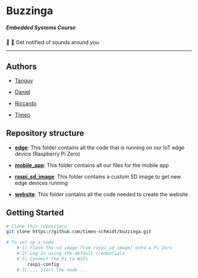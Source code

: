 # Buzzinga

##### Embedded Systems Course

🔔 🙉 Get notified of sounds around you



---



## Authors

- [Tanguy](http://github.com/tlp19/)

- [Daniel](http://github.com/danieljohnromano/)

- [Riccardo](http://github.com/rccrd27/)

- [Timeo](http://github.com/timeo-schmidt/)



## Repository structure

- **[edge](edge/)**: This folder contains all the code that is running on our IoT edge device (Raspberry Pi Zero)

- **[mobile_app](mobile_app/)**: This folder contains all our files for the mobile app

- **[raspi_sd_image](raspi_sd_image/)**: This folder contains a custom SD image to get new edge devices running

- **[website](website/)**: This folder contains all the code needed to create the website

## 

## Getting Started

```bash
# Clone this repository
git clone https://github.com/timeo-schmidt/buzzinga.git

# To set up a node
    # 1) Flash the sd image from raspi_sd_image/ onto a Pi Zero
    # 2) Log in using the default credentials
    # 3) Connect the Pi to WiFi
        raspi-config
    # 3) ... start the node ...

```

